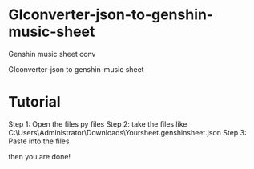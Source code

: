 # GIconverter-json-to-genshin-music-sheet
Genshin music sheet conv

GIconverter-json to genshin-music sheet

# Tutorial
Step 1: Open the files py files
Step 2: take the files like C:\Users\Administrator\Downloads\Yoursheet.genshinsheet.json
Step 3: Paste into the files

then you are done!
